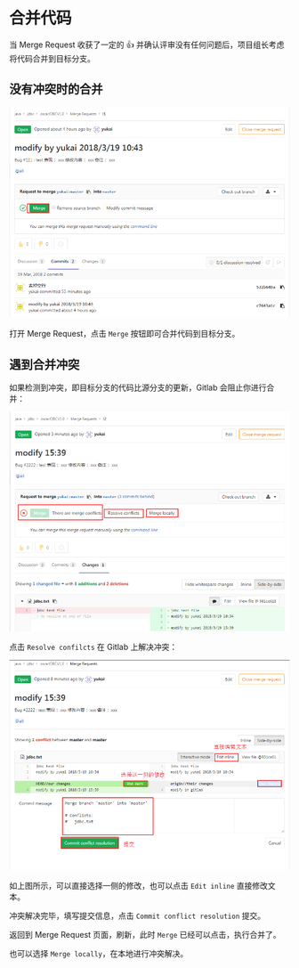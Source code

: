 # 合并代码

当 Merge Request 收获了一定的 :+1: 并确认评审没有任何问题后，项目组长考虑将代码合并到目标分支。

## 没有冲突时的合并

![](/assets/gitlab-mr-merge.png)

打开 Merge Request，点击 `Merge` 按钮即可合并代码到目标分支。

## 遇到合并冲突

如果检测到冲突，即目标分支的代码比源分支的更新，Gitlab 会阻止你进行合并：

![](/assets/gitlab-mr-conflict.png)

点击 `Resolve confilcts` 在 Gitlab 上解决冲突：

![](/assets/gitlab-mr-conflict-resolve.png)

如上图所示，可以直接选择一侧的修改，也可以点击 `Edit inline` 直接修改文本。

冲突解决完毕，填写提交信息，点击 `Commit conflict resolution` 提交。

返回到 Merge Request 页面，刷新，此时 `Merge` 已经可以点击，执行合并了。

也可以选择 `Merge locally`，在本地进行冲突解决。
